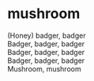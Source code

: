 # mushroom

(Honey) badger, badger   
Badger, badger, badger   
Badger, badger, badger   
Badger, badger, badger   
Mushroom, mushroom   
